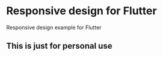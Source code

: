 # Responsive design for Flutter

Responsive design example for Flutter

## This is just for personal use

